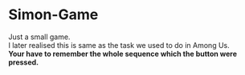# Simon-Game
Just a small game.
<br/>
I later realised this is same as the task we used to do in Among Us.
<Br/>
__Your have to remember the whole sequence which the button were pressed.__
